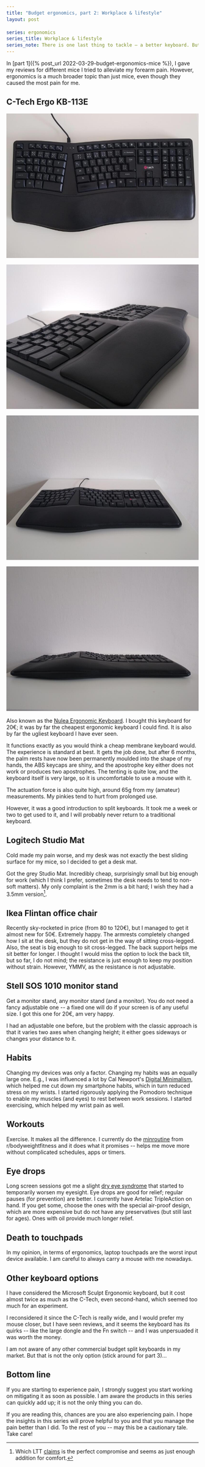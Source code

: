 ```yaml
---
title: "Budget ergonomics, part 2: Workplace & lifestyle"
layout: post

series: ergonomics
series_title: Workplace & lifestyle
series_note: There is one last thing to tackle – a better keyboard. But that is a story for another time.
---
```


In [part 1]({% post_url 2022-03-29-budget-ergonomics-mice %}), I gave my reviews for different mice I tried to alleviate my forearm pain. However, ergonomics is a much broader topic than just mice, even though they caused the most pain for me.

## C-Tech Ergo KB-113E

<div class="carrousel">

[![C-Tech Ergo KB-113E top view](/assets/img/battle/ctech-0-min.jpg)](/assets/img/battle/ctech-0.jpg)

[![C-Tech Ergo KB-113E tenting close-up](/assets/img/battle/ctech-1-min.jpg)](/assets/img/battle/ctech-1.jpg)

[![C-Tech Ergo KB-113E desk view](/assets/img/battle/ctech-2-min.jpg)](/assets/img/battle/ctech-2.jpg)

[![C-Tech Ergo KB-113E tenting](/assets/img/battle/ctech-3-min.jpg)](/assets/img/battle/ctech-3.jpg)

</div>

Also known as the [Nulea Ergonomic Keyboard](https://nulea.com/collections/ergonomic/products/nulea-rt01-2-4g-wireless-ergonomic-split-keyboard-with-pillowed-wrist-rest). I bought this keyboard for 20€; it was by far the cheapest ergonomic keyboard I could find. It is also by far the ugliest keyboard I have ever seen.

It functions exactly as you would think a cheap membrane keyboard would. The experience is standard at best. It gets the job done, but after 6 months, the palm rests have now been permanently moulded into the shape of my hands, the ABS keycaps are shiny, and the apostrophe key either does not work or produces two apostrophes. The tenting is quite low, and the keyboard itself is very large, so it is uncomfortable to use a mouse with it.

The actuation force is also quite high, around 65g from my (amateur) measurements. My pinkies tend to hurt from prolonged use.

However, it was a good introduction to split keyboards. It took me a week or two to get used to it, and I will probably never return to a traditional keyboard.

## Logitech Studio Mat

Cold made my pain worse, and my desk was not exactly the best sliding surface for my mice, so I decided to get a desk mat.

Got the grey Studio Mat. Incredibly cheap, surprisingly small but big enough for work (which I think I prefer, sometimes the desk needs to tend to non-soft matters). My only complaint is the 2mm is a bit hard; I wish they had a 3.5mm version[^ltt].

[^ltt]: Which LTT [claims](https://youtu.be/nLgXeIaK0U0?t=549) is the perfect compromise and seems as just enough addition for comfort.

## Ikea Flintan office chair

Recently sky-rocketed in price (from 80 to 120€), but I managed to get it almost new for 50€. Extremely happy. The armrests completely changed how I sit at the desk, but they do not get in the way of sitting cross-legged. Also, the seat is big enough to sit cross-legged. The back support helps me sit better for longer. I thought I would miss the option to lock the back tilt, but so far, I do not mind; the resistance is just enough to keep my position without strain. However, YMMV, as the resistance is not adjustable.

## Stell SOS 1010 monitor stand

Get a monitor stand, any monitor stand (and a monitor). You do not need a fancy adjustable one -- a fixed one will do if your screen is of any useful size. I got this one for 20€, am very happy.

I had an adjustable one before, but the problem with the classic approach is that it varies two axes when changing height; it either goes sideways or changes your distance to it.

## Habits

Changing my devices was only a factor. Changing my habits was an equally large one. E.g., I was influenced a lot by Cal Newport's [Digital Minimalism](https://www.calnewport.com/books/digital-minimalism/), which helped me cut down my smartphone habits, which in turn reduced stress on my wrists. I started rigorously applying the Pomodoro technique to enable my muscles (and eyes) to rest between work sessions. I started exercising, which helped my wrist pain as well.

## Workouts

Exercise. It makes all the difference. I currently do the [minroutine](https://www.reddit.com/r/bodyweightfitness/wiki/minroutine/) from r/bodyweightfitness and it does what it promises -- helps me move more without complicated schedules, apps or timers.

## Eye drops

Long screen sessions got me a slight [dry eye syndrome](https://en.wikipedia.org/wiki/Dry_eye_syndrome) that started to temporarily worsen my eyesight. Eye drops are good for relief; regular pauses (for prevention) are better. I currently have Artelac TripleAction on hand. If you get some, choose the ones with the special air-proof design, which are more expensive but do not have any preservatives (but still last for ages). Ones with oil provide much longer relief.

## Death to touchpads

In my opinion, in terms of ergonomics, laptop touchpads are the worst input device available. I am careful to always carry a mouse with me nowadays.

## Other keyboard options

I have considered the Microsoft Sculpt Ergonomic keyboard, but it cost almost twice as much as the C-Tech, even second-hand, which seemed too much for an experiment.

I reconsidered it since the C-Tech is really wide, and I would prefer my mouse closer, but I have seen reviews, and it seems the keyboard has its quirks -- like the large dongle and the Fn switch -- and I was unpersuaded it was worth the money.

I am not aware of any other commercial budget split keyboards in my market. But that is not the only option (stick around for part 3)…

## Bottom line

If you are starting to experience pain, I strongly suggest you start working on mitigating it as soon as possible. I am aware the products in this series can quickly add up; it is not the only thing you can do.

If you are reading this, chances are you are also experiencing pain. I hope the insights in this series will prove helpful to you and that you manage the pain better than I did. To the rest of you -- may this be a cautionary tale. Take care!
